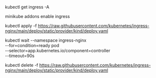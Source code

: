 kubectl get ingress -A

minikube addons enable ingress



kubectl apply -f https://raw.githubusercontent.com/kubernetes/ingress-nginx/main/deploy/static/provider/kind/deploy.yaml


kubectl wait --namespace ingress-nginx \
--for=condition=ready pod \
--selector=app.kubernetes.io/component=controller \
--timeout=90s

kubectl delete -f https://raw.githubusercontent.com/kubernetes/ingress-nginx/main/deploy/static/provider/kind/deploy.yaml
